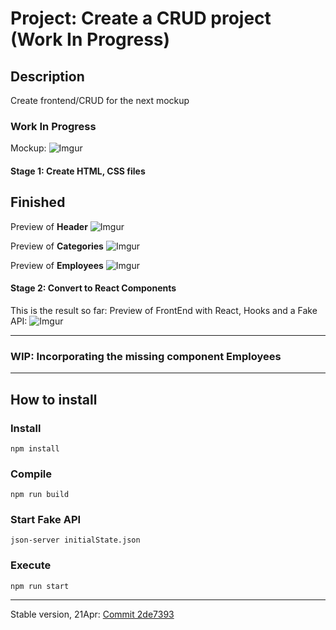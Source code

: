 
# Project: Create a CRUD project (Work In Progress)

## Description

Create frontend/CRUD for the next mockup

### Work In Progress

Mockup:
![Imgur](https://i.imgur.com/ezVmirk.png)

#### Stage 1: Create HTML, CSS files
Finished
-------
Preview of **Header**
![Imgur](https://i.imgur.com/D28wlAF.png)

Preview of **Categories**
![Imgur](https://i.imgur.com/rOMJZNM.png)

Preview of **Employees**
![Imgur](https://i.imgur.com/333sui8.png)


#### Stage 2: Convert to React Components

This is the result so far: Preview of FrontEnd with React, Hooks and a Fake API:
![Imgur](https://i.imgur.com/t0w1ruQ.png)

---
### WIP: Incorporating the missing component Employees ###

----

## How to install ##

### Install
```
npm install
```

### Compile
```
npm run build
```

### Start Fake API
```
json-server initialState.json
```

### Execute
```
npm run start
```

---

Stable version, 21Apr: [Commit 2de7393](https://github.com/FernandoTorresL/ejercicio-platzi-master/commit/2de7393d88664a83c22e3a7a649dfae9fe30f073)

